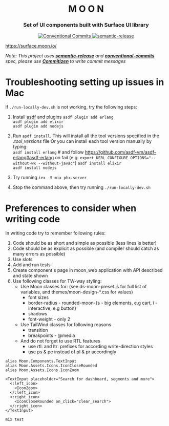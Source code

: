 <h1 align="center" style="border-bottom: none;">M O O N</h1>
<h3 align="center">Set of UI components built with Surface UI library</h3>
<p align="center">
  <a href="https://conventionalcommits.org">
    <img alt="Conventional Commits" src="https://img.shields.io/badge/Conventional%20Commits-1.0.0-yellow.svg">
  </a>
  <a href="https://github.com/semantic-release/semantic-release">
    <img alt="semantic-release" src="https://img.shields.io/badge/%20%20%F0%9F%93%A6%F0%9F%9A%80-semantic--release-e10079.svg">
  </a>
</p>

https://surface.moon.io/

_Note: This project uses **[semantic-release](https://semantic-release.gitbook.io/semantic-release/)** and **[conventional-commits](https://www.conventionalcommits.org/en/v1.0.0/)** spec, please use **[Commitizen](https://github.com/commitizen/cz-cli)**
to write commit messages_

# Troubleshooting setting up issues in Mac

If `./run-locally-dev.sh` is not working, try the following steps:

1. Install [asdf](https://asdf-vm.com/) and plugins
   `asdf plugin add erlang`  
   `asdf plugin add elixir`  
   `asdf plugin add nodejs`
2. Run `asdf install`. This will install all the tool versions specified in the _.tool_versions_ file
   Or you can install each tool version manually by typing:  
   `asdf install erlang`  # and follow https://github.com/asdf-vm/asdf-erlang#asdf-erlang on fail (e.g. `export KERL_CONFIGURE_OPTIONS="--without-wx --without-javac"`)
   `asdf install elixir`  
   `asdf install nodejs`

3. Try running `iex -S mix phx.server`
4. Stop the command above, then try running `./run-locally-dev.sh`

# Preferences to consider when writing code

In writing code try to remember following rules:

1. Code should be as short and simple as possible (less lines is better)
2. Code should be as explicit as possible (and compiler should catch as many errors as possible)
3. Use slots
4. Add and run tests
5. Create component's page in moon_web application with API described and state shown
6. Use following classes for TW-way styling:
   - Use Moon classes for: (see ds-moon-preset.js for full list of variables, and themes/moon-design-*.css for values)
     - font sizes
     - border-radius - rounded-moon-{s - big elements, e.g cart, i - interactive, e.g button}
     - shadows
     - font-weight - only 2
   - Use TailWind classes for following reasons
     - transition
     - breakpoints - @media
   - And do not forget to use RTL features
     - use rtl: and ltr: prefixes for according write-direction styles
     - use ps & pe instead of pl & pr accordingly

```
alias Moon.Components.TextInput
alias Moon.Assets.Icons.IconCloseRounded
alias Moon.Assets.Icons.IconZoom

<TextInput placeholder="Search for dashboard, segments and more">
  <:left_icon>
    <IconZoom>
  </:left_icon>
  <:right_icon>
    <IconCloseRounded on_click="clear_search">
  </:right_icon>
</TextInput>
```


```bash
mix test
```
